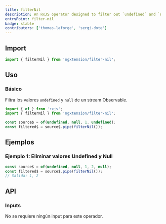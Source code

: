 ```yaml
---
title: filterNil
description: An RxJS operator designed to filter out `undefined` and `null` values from an Observable stream, returning a strongly-typed value.
entryPoint: filter-nil
badge: stable
contributors: ['thomas-laforge', 'sergi-dote']
---
```


## Import

```ts
import { filterNil } from 'ngxtension/filter-nil';
```

## Uso

### Básico

Filtra los valores `undefined` y `null` de un stream Observable.

```ts
import { of } from 'rxjs';
import { filterNil } from 'ngxtension/filter-nil';

const source$ = of(undefined, null, 1, undefined);
const filtered$ = source$.pipe(filterNil());
```

## Ejemplos

### Ejemplo 1: Eliminar valores Undefined y Null

```ts
const source$ = of(undefined, null, 1, 2, null);
const filtered$ = source$.pipe(filterNil());
// Salida: 1, 2
```

## API

### Inputs

No se requiere ningún input para este operador.
